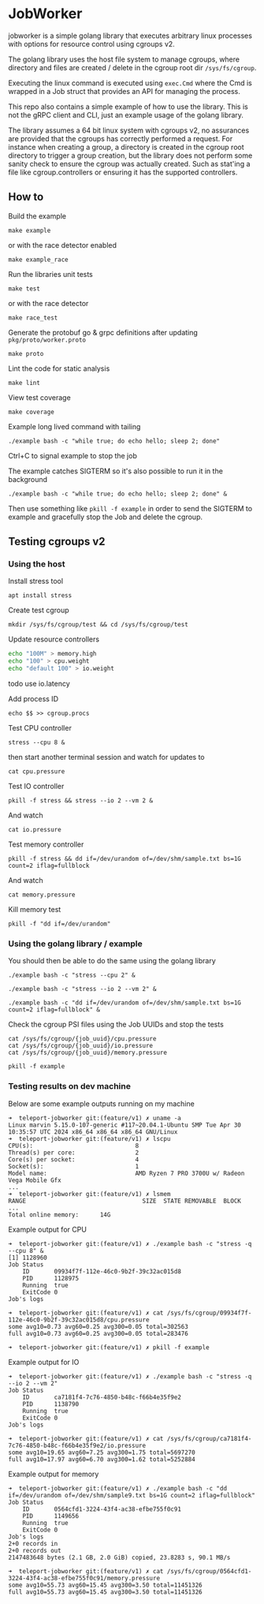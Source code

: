 # JobWorker
jobworker is a simple golang library that executes arbitrary linux processes with options for resource control using cgroups v2.

The golang library uses the host file system to manage cgroups, where directory and files are created / delete in the cgroup root dir `/sys/fs/cgroup`.

Executing the linux command is executed using `exec.Cmd` where the Cmd is wrapped in a Job struct that provides an API for managing the process.

This repo also contains a simple example of how to use the library. This is not the gRPC client and CLI, just an example usage of the golang library.

The library assumes a 64 bit linux system with cgroups v2, no assurances are provided that the cgroups has correctly performed a request. For instance when creating a group, a directory is created in the cgroup root directory to trigger a group creation, but the library does not perform some sanity check to ensure the cgroup was actually created. Such as stat'ing a file like cgroup.controllers or ensuring it has the supported controllers.

## How to

Build the example

`make example`

or with the race detector enabled

`make example_race`

Run the libraries unit tests

`make test`

or with the race detector

`make race_test`

Generate the protobuf go & grpc definitions after updating `pkg/proto/worker.proto`

`make proto`

Lint the code for static analysis

`make lint`

View test coverage

`make coverage`

Example long lived command with tailing

`./example bash -c "while true; do echo hello; sleep 2; done"`

Ctrl+C to signal example to stop the job

The example catches SIGTERM so it's also possible to run it in the background

`./example bash -c "while true; do echo hello; sleep 2; done" &`

Then use something like `pkill -f example` in order to send the SIGTERM to example and gracefully stop the Job and delete the cgroup.

## Testing cgroups v2

### Using the host
Install stress tool

`apt install stress`

Create test cgroup

`mkdir /sys/fs/cgroup/test && cd /sys/fs/cgroup/test`

Update resource controllers

```bash
echo "100M" > memory.high
echo "100" > cpu.weight
echo "default 100" > io.weight
```
todo use io.latency

Add process ID

`echo $$ >> cgroup.procs`

Test CPU controller

`stress --cpu 8 &`

then start another terminal session and watch for updates to

`cat cpu.pressure`

Test IO controller

`pkill -f stress && stress --io 2 --vm 2 &`

And watch

`cat io.pressure`

Test memory controller

`pkill -f stress && dd if=/dev/urandom of=/dev/shm/sample.txt bs=1G count=2 iflag=fullblock`

And watch

`cat memory.pressure`

Kill memory test

`pkill -f "dd if=/dev/urandom"`

### Using the golang library / example

You should then be able to do the same using the golang library

```
./example bash -c "stress --cpu 2" &

./example bash -c "stress --io 2 --vm 2" &

./example bash -c "dd if=/dev/urandom of=/dev/shm/sample.txt bs=1G count=2 iflag=fullblock" &
```

Check the cgroup PSI files using the Job UUIDs and stop the tests

```
cat /sys/fs/cgroup/{job_uuid}/cpu.pressure
cat /sys/fs/cgroup/{job_uuid}/io.pressure
cat /sys/fs/cgroup/{job_uuid}/memory.pressure

pkill -f example
```

### Testing results on dev machine

Below are some example outputs running on my machine

```
➜  teleport-jobworker git:(feature/v1) ✗ uname -a
Linux marvin 5.15.0-107-generic #117~20.04.1-Ubuntu SMP Tue Apr 30 10:35:57 UTC 2024 x86_64 x86_64 x86_64 GNU/Linux
➜  teleport-jobworker git:(feature/v1) ✗ lscpu
CPU(s):                             8
Thread(s) per core:                 2
Core(s) per socket:                 4
Socket(s):                          1
Model name:                         AMD Ryzen 7 PRO 3700U w/ Radeon Vega Mobile Gfx
...
➜  teleport-jobworker git:(feature/v1) ✗ lsmem 
RANGE                                 SIZE  STATE REMOVABLE  BLOCK
...
Total online memory:      14G
```

Example output for CPU

```
➜  teleport-jobworker git:(feature/v1) ✗ ./example bash -c "stress -q --cpu 8" &
[1] 1128960
Job Status                                                                                                                                                                                     
	ID	     09934f7f-112e-46c0-9b2f-39c32ac015d8
	PID	     1128975
	Running	 true
	ExitCode 0
Job's logs

➜  teleport-jobworker git:(feature/v1) ✗ cat /sys/fs/cgroup/09934f7f-112e-46c0-9b2f-39c32ac015d8/cpu.pressure 
some avg10=0.73 avg60=0.25 avg300=0.05 total=302563
full avg10=0.73 avg60=0.25 avg300=0.05 total=283476

➜  teleport-jobworker git:(feature/v1) ✗ pkill -f example
```

Example output for IO

```
➜  teleport-jobworker git:(feature/v1) ✗ ./example bash -c "stress -q --io 2 --vm 2"
Job Status
	ID	     ca7181f4-7c76-4850-b48c-f66b4e35f9e2
	PID	     1138790
	Running	 true
	ExitCode 0
Job's logs

➜  teleport-jobworker git:(feature/v1) ✗ cat /sys/fs/cgroup/ca7181f4-7c76-4850-b48c-f66b4e35f9e2/io.pressure 
some avg10=19.65 avg60=7.25 avg300=1.75 total=5697270
full avg10=17.97 avg60=6.70 avg300=1.62 total=5252884
```

Example output for memory

```
➜  teleport-jobworker git:(feature/v1) ✗ ./example bash -c "dd if=/dev/urandom of=/dev/shm/sample9.txt bs=1G count=2 iflag=fullblock"
Job Status
	ID	     0564cfd1-3224-43f4-ac38-efbe755f0c91
	PID	     1149656
	Running	 true
	ExitCode 0
Job's logs
2+0 records in
2+0 records out
2147483648 bytes (2.1 GB, 2.0 GiB) copied, 23.8283 s, 90.1 MB/s

➜  teleport-jobworker git:(feature/v1) ✗ cat /sys/fs/cgroup/0564cfd1-3224-43f4-ac38-efbe755f0c91/memory.pressure 
some avg10=55.73 avg60=15.45 avg300=3.50 total=11451326
full avg10=55.73 avg60=15.45 avg300=3.50 total=11451326
```